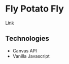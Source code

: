 # Fly Potato Fly
[Link](https://andy139.github.io/potato-game/)

## Technologies
- Canvas API
- Vanilla Javascript

